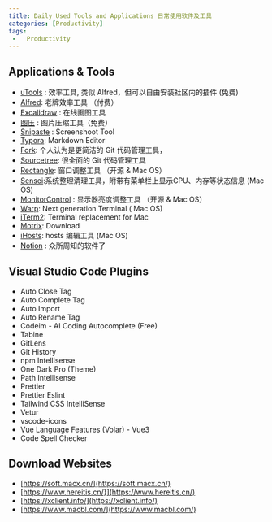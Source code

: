 ```yaml
---
title: Daily Used Tools and Applications 日常使用软件及工具
categories: [Productivity]
tags: 
 -   Productivity
---
```


## Applications & Tools

- [uTools](https://www.u.tools/) : 效率工具, 类似 Alfred，但可以自由安装社区内的插件 (免费)
- [Alfred](https://www.alfredapp.com/): 老牌效率工具 （付费）
- [Excalidraw](https://excalidraw.com/) : 在线画图工具
- [图压](https://tuya.xinxiao.tech/) : 图片压缩工具（免费）
- [Snipaste](https://www.snipaste.com/) : Screenshoot Tool
- [Typora](https://typora.io/): Markdown Editor
- [Fork]( https://git-fork.com/): 个人认为是更简洁的 Git 代码管理工具，
- [Sourcetree](https://www.sourcetreeapp.com/): 很全面的 Git 代码管理工具
- [Rectangle]( https://rectangleapp.com/): 窗口调整工具 （开源 & Mac OS）
- [Sensei](https://cindori.com/sensei):系统整理清理工具，附带有菜单栏上显示CPU、内存等状态信息 (Mac OS)
- [MonitorControl](https://monitorcontrol.app/) : 显示器亮度调整工具 （开源 & Mac OS）
- [Warp](https://warp.dev/): Next generation Terminal ( Mac OS)
- [iTerm2](https://iterm2.com/): Terminal replacement for Mac
- [Motrix](https://motrix.app/): Download
- [iHosts](https://github.com/toolinbox/iHosts): hosts 编辑工具 (Mac OS)
- [Notion](https://www.notion.so/) : 众所周知的软件了

  

## Visual Studio Code Plugins

- Auto Close Tag
- Auto Complete Tag
- Auto Import
- Auto Rename Tag
- Codeim - AI Coding Autocomplete (Free)
- Tabine
- GitLens
- Git History
- npm Intellisense
- One Dark Pro (Theme)
- Path Intellisense
- Prettier
- Prettier Eslint
- Tailwind CSS IntelliSense
- Vetur
- vscode-icons
- Vue Language Features (Volar) - Vue3
- Code Spell Checker

## Download Websites

- [https://soft.macx.cn/](https://soft.macx.cn/)
- [https://www.hereitis.cn/}](https://www.hereitis.cn/)
- [https://xclient.info/](https://xclient.info/)
- [https://www.macbl.com/](https://www.macbl.com/)